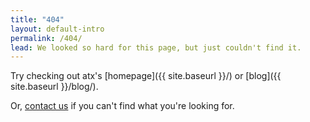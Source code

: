 ```yaml
---
title: "404"
layout: default-intro
permalink: /404/
lead: We looked so hard for this page, but just couldn't find it.
---
```


Try checking out atx's [homepage]({{ site.baseurl }}/) or [blog]({{ site.baseurl }}/blog/).

Or, [contact us](mailto:atx@gsa.gov) if you can't find what you're looking for.
